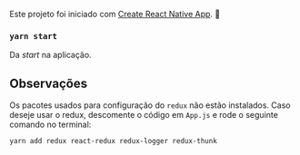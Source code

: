 Este projeto foi iniciado com [Create React Native App](https://github.com/react-community/create-react-native-app). 🚀

### `yarn start`

Da *start* na aplicação.

## Observações

Os pacotes usados para configuração do `redux` não estão instalados.
Caso deseje usar o redux, descomente o código em `App.js` e rode o seguinte comando no terminal:

`yarn add redux react-redux redux-logger redux-thunk`
